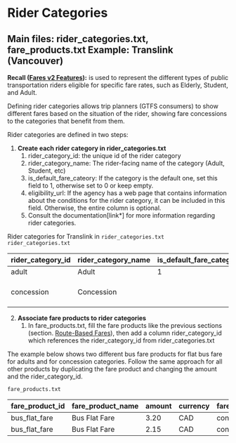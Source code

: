 # Rider Categories

## Main files: rider\_categories.txt, fare\_products.txt Example: Translink (Vancouver)

**Recall ([Fares v2 Features](?tab=t.0#heading=h.o1dhl0gqp9z8)):** is used to represent the different types of public transportation riders eligible for specific fare rates, such as Elderly, Student, and Adult.

Defining rider categories allows trip planners (GTFS consumers) to show different fares based on the situation of the rider, showing fare concessions to the categories that benefit from them.

Rider categories are defined in two steps:

1. **Create each rider category in rider\_categories.txt**  
   1. rider\_category\_id: the unique id of the rider category  
   2. rider\_category\_name: The rider-facing name of the category (Adult, Student, etc)  
   3. is\_default\_fare\_cateory: If the category is the default one, set this field to 1, otherwise set to 0 or keep empty.  
   4. eligibility\_url: If the agency has a web page that contains information about the conditions for the rider category, it can be included in this field. Otherwise, the entire column is optional.  
   5. Consult the documentation\[link\*\] for more information regarding rider categories.

Rider categories for Translink in `rider_categories.txt`  
`rider_categories.txt`

| rider\_category\_id | rider\_category\_name | is\_default\_fare\_category | eligibility\_url |
| :---- | :---- | :---- | :---- |
| adult | Adult | 1 |  |
| concession | Concession |  | https://www.translink.ca/transit-fares/pricing-and-fare-zones\#:\~:text=Fare%20Pricing-,Concession%20Fares,-Passengers%20who%20are |

2. **Associate fare products to rider categories**  
   1. In fare\_products.txt, fill the fare products like the previous sections (section. [Route-Based Fares](?tab=t.0#heading=h.47j0ltwx34j3)), then add a column rider\_category\_id which references the rider\_category\_id from rider\_categories.txt

The example below shows two different bus fare products for flat bus fare for adults and for concession categories. Follow the same approach for all other products by duplicating the fare product and changing the amount and the rider\_category\_id.

`fare_products.txt`

| fare\_product\_id | fare\_product\_name | amount | currency | fare\_media\_id | rider\_category\_id |
| :---- | :---- | :---- | :---- | :---- | :---- |
| bus\_flat\_fare | Bus Flat Fare | 3.20 | CAD | contactless | adult |
| bus\_flat\_fare | Bus Flat Fare | 2.15 | CAD | contactless | concession |
